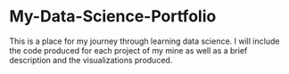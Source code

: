 # My-Data-Science-Portfolio
This is a place for my journey through learning data science. I will include the code produced for each project of my mine as well as a brief description and the visualizations produced.
